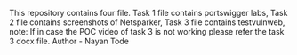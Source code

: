 This repository contains four file.
Task 1 file contains portswigger labs,
Task 2 file contains screenshots of Netsparker, 
Task 3 file contains testvulnweb,
note: If in case the POC video of task 3 is not working please refer the task 3 docx file.
Author - Nayan Tode
